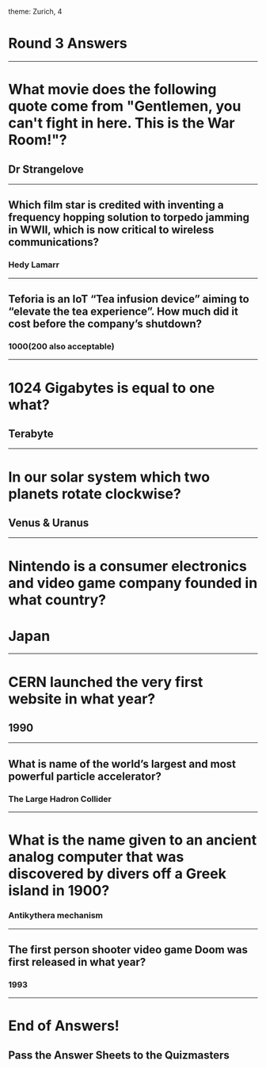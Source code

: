 theme: Zurich, 4

# Round 3 Answers

---

# What movie does the following quote come from "Gentlemen, you can't fight in here. This is the War Room!"?

## Dr Strangelove

---

## Which film star is credited with inventing a frequency hopping solution to torpedo jamming in WWII, which is now critical to wireless communications?

### Hedy Lamarr

---

## Teforia is an IoT “Tea infusion device” aiming to “elevate the tea experience”. How much did it cost before the company’s shutdown?

### $1000 ($200 also acceptable)

---

# 1024 Gigabytes is equal to one what?

## Terabyte

---

# In our solar system which two planets rotate clockwise?

## Venus & Uranus

---

# Nintendo is a consumer electronics and video game company founded in what country?

# Japan

---

# CERN launched the very first website in what year?

## 1990

---

## What is name of the world’s largest and most powerful particle accelerator?

### The Large Hadron Collider

---

# What is the name given to an ancient analog computer that was discovered by divers off a Greek island in 1900?

### Antikythera mechanism

---

## The first person shooter video game Doom was first released in what year?

### 1993



---

# End of Answers!

## Pass the Answer Sheets to the Quizmasters

